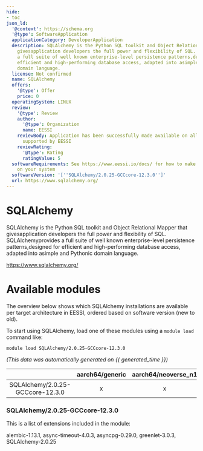 ```yaml
---
hide:
- toc
json_ld:
  '@context': https://schema.org
  '@type': SoftwareApplication
  applicationCategory: DeveloperApplication
  description: SQLAlchemy is the Python SQL toolkit and Object Relational Mapper that
    givesapplication developers the full power and flexibility of SQL. SQLAlchemyprovides
    a full suite of well known enterprise-level persistence patterns,designed for
    efficient and high-performing database access, adapted into asimple and Pythonic
    domain language.
  license: Not confirmed
  name: SQLAlchemy
  offers:
    '@type': Offer
    price: 0
  operatingSystem: LINUX
  review:
    '@type': Review
    author:
      '@type': Organization
      name: EESSI
    reviewBody: Application has been successfully made available on all architectures
      supported by EESSI
    reviewRating:
      '@type': Rating
      ratingValue: 5
  softwareRequirements: See https://www.eessi.io/docs/ for how to make EESSI available
    on your system
  softwareVersion: '[''SQLAlchemy/2.0.25-GCCcore-12.3.0'']'
  url: https://www.sqlalchemy.org/
---
```


SQLAlchemy
==========


SQLAlchemy is the Python SQL toolkit and Object Relational Mapper that givesapplication developers the full power and flexibility of SQL. SQLAlchemyprovides a full suite of well known enterprise-level persistence patterns,designed for efficient and high-performing database access, adapted into asimple and Pythonic domain language.

https://www.sqlalchemy.org/
# Available modules


The overview below shows which SQLAlchemy installations are available per target architecture in EESSI, ordered based on software version (new to old).

To start using SQLAlchemy, load one of these modules using a `module load` command like:

```shell
module load SQLAlchemy/2.0.25-GCCcore-12.3.0
```

*(This data was automatically generated on {{ generated_time }})*  

| |aarch64/generic|aarch64/neoverse_n1|aarch64/neoverse_v1|aarch64/nvidia|x86_64/generic|x86_64/amd/zen2|x86_64/amd/zen3|x86_64/amd/zen4|x86_64/intel/haswell|x86_64/intel/sapphirerapids|x86_64/intel/skylake_avx512|
| :---: | :---: | :---: | :---: | :---: | :---: | :---: | :---: | :---: | :---: | :---: | :---: |
|SQLAlchemy/2.0.25-GCCcore-12.3.0|x|x|x|-|x|x|x|x|x|x|x|


### SQLAlchemy/2.0.25-GCCcore-12.3.0

This is a list of extensions included in the module:

alembic-1.13.1, async-timeout-4.0.3, asyncpg-0.29.0, greenlet-3.0.3, SQLAlchemy-2.0.25